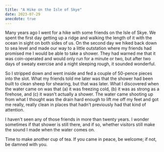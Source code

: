```yaml
---
title: "A Hike on the Isle of Skye"
date: 2023-07-29
anecdote: true
---
```


Many years ago I went for a hike with some friends on the Isle of Skye.
We spent the first day getting up a ridge and walking the length of it
with the ocean in sight on both sides of us.
On the second day we hiked back down to sea level
and made our way to a little outstation
where my friends had promised me I would be able to take a shower.
They had warned me that it was coin-operated
and would only run for a minute or two,
but after two days of sweaty exercise and a night sleeping rough,
it sounded wonderful.

So I stripped down and went inside and fed a couple of 50-pence pieces into the slot.
What my friends told me later was that the shower had been built to clean sheep for shearing,
but that was later.
What I discovered when the water came on was that
(a) it was freezing cold,
(b) it was as strong as a firehose,
and (c) it wasn't actually a shower.
The water came shooting up from what I thought was the drain
hard enough to lift me off my feet
and got me really, really clean
in places that hadn't previously had that kind of attention.

I haven't seen any of those friends in more than twenty years.
I wonder sometimes if that shower is still there,
and if so,
whether visitors still make the sound I made when the water comes on.

Time to make another cup of tea.
If you came in peace, be welcome; if not, be damned with you.
